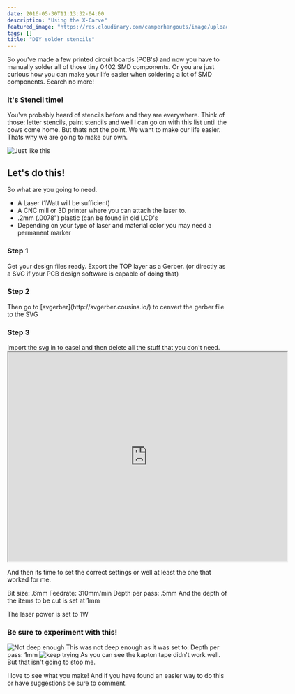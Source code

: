 ```yaml
---
date: 2016-05-30T11:13:32-04:00
description: "Using the X-Carve"
featured_image: "https://res.cloudinary.com/camperhangouts/image/upload/v1464628694/cover_wcofeh.jpg"
tags: []
title: "DIY solder stencils"
---
```

So you've made a few printed circuit boards (PCB's) and now you have to manually solder all of those tiny 0402 SMD components. Or you are just curious how you can make your life easier when soldering a lot of SMD components. Search no more!

<h3>It's Stencil time!</h3>

You've probably heard of stencils before and they are everywhere. Think of those: letter stencils, paint stencils and well I can go on with this list until the cows come home. But thats not the point. We want to make our life easier. Thats why we are going to make our own.

<img src="https://res.cloudinary.com/camperhangouts/image/upload/v1464629499/DSC01199_jn5tqo.jpg" class="img-responsive" alt="Just like this">


<h2>Let's do this!</h2>  
So what are you going to need.
<ul>
<li>A Laser (1Watt will be sufficient)</li>
<li>A CNC mill or 3D printer where you can attach the laser to.</li>
<li>.2mm (.0078") plastic (can be found in old LCD's</li>
<li>Depending on your type of laser and material color you may need a permanent marker</li>
</ul>

<h3>Step 1</h3>

Get your design files ready. 
Export the TOP layer as a Gerber. (or directly as a SVG if your PCB design software is capable of doing that)

<h3>Step 2</h3>
Then go to [svgerber](http://svgerber.cousins.io/) to cenvert the gerber file to the SVG

<h3>Step 3</h3>
Import the svg in to easel and then delete all the stuff that you don't need. 

<iframe src="https://drive.google.com/file/d/0B-xPnYpkOVsYOF90bG1SNzM1LUU/preview" width="640" height="480"></iframe>

And then its time to set the correct settings or well at least the one that worked for me. 

Bit size: .6mm
Feedrate: 310mm/min
Depth per pass: .5mm
And the depth of the items to be cut is set at 1mm

The laser power is set to 1W

<h3>Be sure to experiment with this!</h3>
<img src="https://res.cloudinary.com/camperhangouts/image/upload/v1464631675/DSC01200_l39oez.jpg" class="img-responsive" alt="Not deep enough">
This was not deep enough as it was set to:
Depth per pass: 1mm 

<img src="https://res.cloudinary.com/camperhangouts/image/upload/v1464631682/DSC01201_o7dgpu.jpg" class="img-responsive" alt="keep trying">
As you can see the kapton tape didn't work well. But that isn't going to stop me.

I love to see what you make! And if you have found an easier way to do this or have suggestions be sure to comment. 